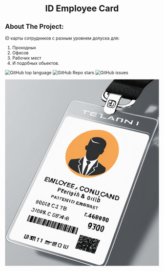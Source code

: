 <h1 align="center"> ID Employee Card  </h1>


## About The Project:

ID карты сотрудников с разным уровнем допуска для:
1. Проходных
2. Офисов
3. Рабочих мест
4. И подобных обьектов.

![GitHub top language](https://img.shields.io/github/languages/top/VladimirVeselovskiy/com.idCardEmployee)
![GitHub Repo stars](https://img.shields.io/github/stars/VladimirVeselovskiy/com.idCardEmployee)
![GitHub issues](https://img.shields.io/github/issues/VladimirVeselovskiy/com.idCardEmployee)

![Logotype](./docs/Logotype.png)
